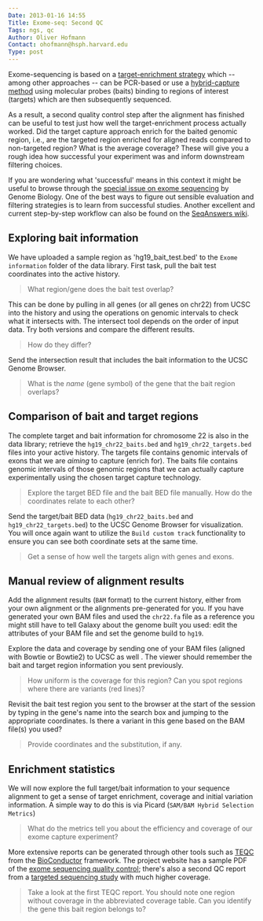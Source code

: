 ```yaml
---
Date: 2013-01-16 14:55
Title: Exome-seq: Second QC
Tags: ngs, qc
Author: Oliver Hofmann
Contact: ohofmann@hsph.harvard.edu
Type: post
---
```


Exome-sequencing is based on a [target-enrichment strategy](http://en.wikipedia.org/wiki/Exome_sequencing#Target-enrichment_strategies) which -- among other approaches -- can be PCR-based or use a [hybrid-capture method](http://www.nature.com/nbt/journal/v29/n10/full/nbt.1975.html?WT.ec_id=NBT-201110) using molecular probes (baits) binding to regions of interest (targets) which are then subsequently sequenced.

As a result, a second quality control step after the alignment has finished can be useful to test just how well the target-enrichment process actually worked. Did the target capture approach enrich for the baited genomic region, i.e., are the targeted region enriched for aligned reads compared to non-targeted region? What is the average coverage? These will give you a rough idea how successful your experiment was and inform downstream filtering choices.

If you are wondering what 'successful' means in this context it might be useful to browse through the [special issue on exome sequencing](http://genomebiology.com/content/12/9) by Genome Biology. One of the best ways to figure out sensible evaluation and filtering strategies is to learn from successful studies. Another excellent and current step-by-step workflow can also be found on the [SeqAnswers wiki](http://seqanswers.com/wiki/How-to/exome_analysis). 

## Exploring bait information

We have uploaded a sample region as 'hg19_bait_test.bed' to the `Exome information` folder of the data library. First task, pull the bait test coordinates into the active history. 

> What region/gene does the bait test overlap? 

This can be done by pulling in all genes (or all genes on chr22) from UCSC into the history and using the operations on genomic intervals to check what it intersects with. The intersect tool depends on the order of input data. Try both versions and compare the different results. 

> How do they differ? 

Send the intersection result that includes the bait information to the UCSC Genome Browser. 

> What is the _name_ (gene symbol) of the gene that the bait region overlaps? 

## Comparison of bait and target regions

The complete target and bait information for chromosome 22 is also in the data library; retrieve the `hg19_chr22_baits.bed` and `hg19_chr22_targets.bed` files into your active history. The targets file contains genomic intervals of exons that we are _aiming_ to capture (enrich for). The baits file contains genomic intervals of those genomic regions that we can actually capture experimentally using the chosen target capture technology.

> Explore the target BED file and the bait BED file manually. How do the coordinates relate to each other?

Send the target/bait BED data (`hg19_chr22_baits.bed` and `hg19_chr22_targets.bed`) to the UCSC Genome Browser for visualization. You will once again want to utilize the `Build custom track` functionality to ensure you can see both coordinate sets at the same time. > Get a sense of how well the targets align with genes and exons.

## Manual review of alignment resultsAdd the alignment results (`BAM` format) to the current history, either from your own alignment or the alignments pre-generated for you. If you have generated your own BAM files and used the `chr22.fa` file as a reference you might still have to tell Galaxy about the genome built you used: edit the attributes of your BAM file and set the genome build to `hg19`.
 
Explore the data and coverage by sending one of your BAM files (aligned with Bowtie or Bowtie2) to UCSC as well . The viewer should remember the bait and target region information you sent previously. 

> How uniform is the coverage for this region? Can you spot regions where there are variants (red lines)? 

Revisit the bait test region you sent to the browser at the start of the session by typing in the gene's name into the search box and jumping to the appropriate coordinates. Is there a variant in this gene based on the BAM file(s) you used? 

> Provide coordinates and the substitution, if any. 
## Enrichment statistics

We will now explore the full target/bait information to your sequence alignment to get a sense of target enrichment, coverage and initial variation information. A simple way to do this is via Picard (`SAM/BAM Hybrid Selection Metrics`)

> What do the metrics tell you about the efficiency and coverage of our exome capture experiment? 

More extensive reports can be generated through other tools such as [TEQC](http://www.bioconductor.org/packages/devel/bioc/html/TEQC.html) from the [BioConductor](http://www.bioconductor.org/) framework. The project website has a sample PDF of the [exome sequencing quality control](https://dl.dropbox.com/u/407047/Blog/Exome%20QC/exomeControl.pdf); there's also a second QC report from a [targeted sequencing study](https://dl.dropbox.com/u/407047/Work/Christiani/LungCancer/Sample1002/teqc.html) with much higher coverage.

> Take a look at the first TEQC report. You should note one region without coverage in the abbreviated coverage table. Can you identify the gene this bait region belongs to?
